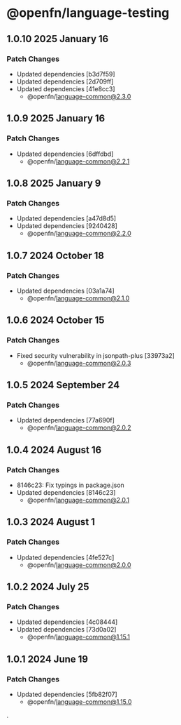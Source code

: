 # @openfn/language-testing

## 1.0.10 2025 January 16

### Patch Changes

* Updated dependencies \[b3d7f59]
* Updated dependencies \[2d709ff]
* Updated dependencies \[41e8cc3]
  * @openfn/language-common@2.3.0

## 1.0.9 2025 January 16

### Patch Changes

* Updated dependencies \[6dffdbd]
  * @openfn/language-common@2.2.1

## 1.0.8 2025 January 9

### Patch Changes

* Updated dependencies \[a47d8d5]
* Updated dependencies \[9240428]
  * @openfn/language-common@2.2.0

## 1.0.7 2024 October 18

### Patch Changes

* Updated dependencies \[03a1a74]
  * @openfn/language-common@2.1.0

## 1.0.6 2024 October 15

### Patch Changes

* Fixed security vulnerability in jsonpath-plus \[33973a2]
  * @openfn/language-common@2.0.3

## 1.0.5 2024 September 24

### Patch Changes

* Updated dependencies \[77a690f]
  * @openfn/language-common@2.0.2

## 1.0.4 2024 August 16

### Patch Changes

* 8146c23: Fix typings in package.json
* Updated dependencies \[8146c23]
  * @openfn/language-common@2.0.1

## 1.0.3 2024 August 1

### Patch Changes

* Updated dependencies \[4fe527c]
  * @openfn/language-common@2.0.0

## 1.0.2 2024 July 25

### Patch Changes

* Updated dependencies \[4c08444]
* Updated dependencies \[73d0a02]
  * @openfn/language-common@1.15.1

## 1.0.1 2024 June 19

### Patch Changes

* Updated dependencies \[5fb82f07]
  * @openfn/language-common@1.15.0

.
